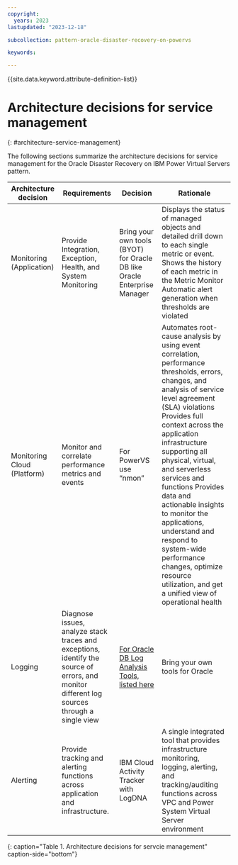 ```yaml
---
copyright:
  years: 2023
lastupdated: "2023-12-18"

subcollection: pattern-oracle-disaster-recovery-on-powervs

keywords:

---
```


{{site.data.keyword.attribute-definition-list}}

# Architecture decisions for service management
{: #architecture-service-management}

The following sections summarize the architecture decisions for service management for the Oracle Disaster Recovery on IBM Power Virtual Servers pattern.

| **Architecture decision**   | **Requirements**                                                                                                                             | **Decision**                                                                                                                                                                                                                                    | **Rationale**                                                                                                                                                                                                                                                                                                                                                                                                                                                                                             |
|-----------------------------|----------------------------------------------------------------------------------------------------------------------------------------------|-------------------------------------------------------------------------------------------------------------------------------------------------------------------------------------------------------------------------------------------------|-----------------------------------------------------------------------------------------------------------------------------------------------------------------------------------------------------------------------------------------------------------------------------------------------------------------------------------------------------------------------------------------------------------------------------------------------------------------------------------------------------------|
| Monitoring (Application)    | Provide Integration, Exception, Health, and System Monitoring                                                                                | Bring your own tools (BYOT) for Oracle DB like Oracle Enterprise Manager                                                                                                                                                                        | Displays the status of managed objects and detailed drill down to each single metric or event. Shows the history of each metric in the Metric Monitor Automatic alert generation when thresholds are violated                                                                                                                                                                                                                                                                                             |
| Monitoring Cloud (Platform) | Monitor and correlate performance metrics and events                                                                                         | For PowerVS use “nmon”                                                                                                                                                                                                                          | Automates root-cause analysis by using event correlation, performance thresholds, errors, changes, and analysis of service level agreement (SLA) violations Provides full context across the application infrastructure supporting all physical, virtual, and serverless services and functions Provides data and actionable insights to monitor the applications, understand and respond to system-wide performance changes, optimize resource utilization, and get a unified view of operational health |
| Logging                     | Diagnose issues, analyze stack traces and exceptions, identify the source of errors, and monitor different log sources through a single view | [For Oracle DB Log Analysis Tools, listed here](https://docs.oracle.com/en/engineered-systems/health-diagnostics/autonomous-health-framework/ahfug/analyzing-logs-using-oracle-db-support-tools.html#GUID-ECAB7936-8E48-4141-91F8-634DB19BE390) | Bring your own tools for Oracle                                                                                                                                                                                                                                                                                                                                                                                                                                                                           |
| Alerting                    | Provide tracking and alerting functions across application and infrastructure.                                                               | IBM Cloud Activity Tracker with LogDNA                                                                                                                                                                                                          | A single integrated tool that provides infrastructure monitoring, logging, alerting, and tracking/auditing functions across VPC and Power System Virtual Server environment                                                                                                                                                                                                                                                                                                                               |
{: caption="Table 1. Architecture decisions for servcie management" caption-side="bottom"}
